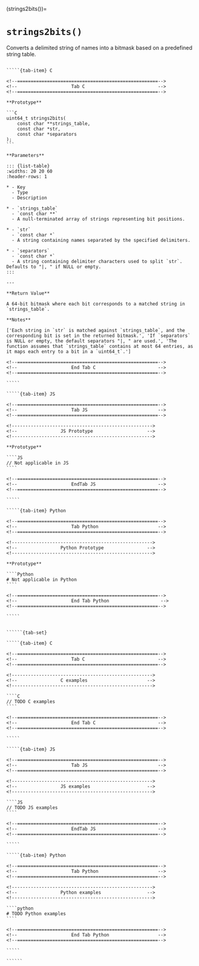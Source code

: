 <!-- ============================================================== -->
(strings2bits())=
# `strings2bits()`
<!-- ============================================================== -->

Converts a delimited string of names into a bitmask based on a predefined string table.

<!------------------------------------------------------------>
<!--                    Prototypes                          -->
<!------------------------------------------------------------>

``````{tab-set}

`````{tab-item} C

<!--====================================================-->
<!--                    Tab C                           -->
<!--====================================================-->

**Prototype**

```C
uint64_t strings2bits(
    const char **strings_table,
    const char *str,
    const char *separators
);
```

**Parameters**

::: {list-table}
:widths: 20 20 60
:header-rows: 1

* - Key
  - Type
  - Description

* - `strings_table`
  - `const char **`
  - A null-terminated array of strings representing bit positions.

* - `str`
  - `const char *`
  - A string containing names separated by the specified delimiters.

* - `separators`
  - `const char *`
  - A string containing delimiter characters used to split `str`. Defaults to "|, " if NULL or empty.
:::

---

**Return Value**

A 64-bit bitmask where each bit corresponds to a matched string in `strings_table`.

**Notes**

['Each string in `str` is matched against `strings_table`, and the corresponding bit is set in the returned bitmask.', 'If `separators` is NULL or empty, the default separators "|, " are used.', 'The function assumes that `strings_table` contains at most 64 entries, as it maps each entry to a bit in a `uint64_t`.']

<!--====================================================-->
<!--                    End Tab C                       -->
<!--====================================================-->

`````

`````{tab-item} JS

<!--====================================================-->
<!--                    Tab JS                          -->
<!--====================================================-->

<!---------------------------------------------------->
<!--                JS Prototype                    -->
<!---------------------------------------------------->

**Prototype**

````JS
// Not applicable in JS
````

<!--====================================================-->
<!--                    EndTab JS                       -->
<!--====================================================-->

`````

`````{tab-item} Python

<!--====================================================-->
<!--                    Tab Python                      -->
<!--====================================================-->

<!---------------------------------------------------->
<!--                Python Prototype                -->
<!---------------------------------------------------->

**Prototype**

````Python
# Not applicable in Python
````

<!--====================================================-->
<!--                    End Tab Python                   -->
<!--====================================================-->

`````

``````

<!------------------------------------------------------------>
<!--                    Examples                            -->
<!------------------------------------------------------------>

```````{dropdown} Examples

``````{tab-set}

`````{tab-item} C

<!--====================================================-->
<!--                    Tab C                           -->
<!--====================================================-->

<!---------------------------------------------------->
<!--                C examples                      -->
<!---------------------------------------------------->

````C
// TODO C examples
````

<!--====================================================-->
<!--                    End Tab C                       -->
<!--====================================================-->

`````

`````{tab-item} JS

<!--====================================================-->
<!--                    Tab JS                          -->
<!--====================================================-->

<!---------------------------------------------------->
<!--                JS examples                     -->
<!---------------------------------------------------->

````JS
// TODO JS examples
````

<!--====================================================-->
<!--                    EndTab JS                       -->
<!--====================================================-->

`````

`````{tab-item} Python

<!--====================================================-->
<!--                    Tab Python                      -->
<!--====================================================-->

<!---------------------------------------------------->
<!--                Python examples                 -->
<!---------------------------------------------------->

````python
# TODO Python examples
````

<!--====================================================-->
<!--                    End Tab Python                  -->
<!--====================================================-->

`````

``````

```````

